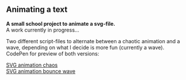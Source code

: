 ## Animating a text  
**A small school project to animate a svg-file.**  
A work currently in progress... 

Two different script-files to alternate between a chaotic animation and a wave, depending on what I decide is more fun (currently a wave).  
CodePen for preview of both versions:  

[SVG animation chaos](https://codepen.io/annkar/pen/LYvBjer)  
[SVG animation bounce wave](https://codepen.io/annkar/pen/gOyjXVB)
